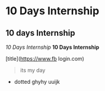 # 10 Days Internship 
## 10 days Internship 
*10 Days Internship*
**10 Days Internship**


[title](https://www.fb login.com)

> its my day

- dotted
ghyhy
uuijk 




